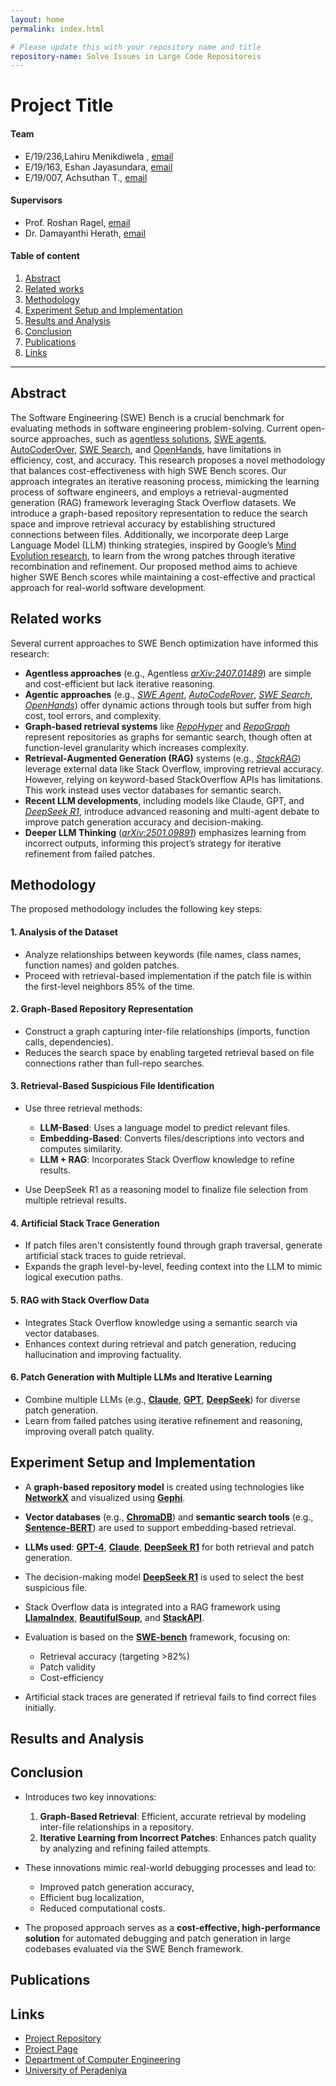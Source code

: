 ```yaml
---
layout: home
permalink: index.html

# Please update this with your repository name and title
repository-name: Solve Issues in Large Code Repositoreis
---
```


[comment]: # "This is the standard layout for the project, but you can clean this and use your own template"

# Project Title

#### Team

- E/19/236,Lahiru Menikdiwela , [email](mailto:e19236@eng.pdn.ac.lk)
- E/19/163, Eshan Jayasundara, [email](mailto:e19163@eng.pdn.ac.lk)
- E/19/007, Achsuthan T., [email](mailto:e19007@eng.pdn.ac.lk)

#### Supervisors

- Prof. Roshan Ragel, [email](mailto:roshanr@eng.pdn.ac.lk)
- Dr. Damayanthi Herath, [email](mailto:damayanthiherath@eng.pdn.ac.lk)

#### Table of content

1. [Abstract](#abstract)
2. [Related works](#related-works)
3. [Methodology](#methodology)
4. [Experiment Setup and Implementation](#experiment-setup-and-implementation)
5. [Results and Analysis](#results-and-analysis)
6. [Conclusion](#conclusion)
7. [Publications](#publications)
8. [Links](#links)

---

<!-- 
DELETE THIS SAMPLE before publishing to GitHub Pages !!!
This is a sample image, to show how to add images to your page. To learn more options, please refer [this](https://projects.ce.pdn.ac.lk/docs/faq/how-to-add-an-image/)
![Sample Image](./images/sample.png) 
-->


## Abstract

The Software Engineering (SWE) Bench is a crucial benchmark for evaluating methods in software engineering problem-solving. Current open-source approaches, such as [agentless solutions](https://arxiv.org/abs/2407.01489), [SWE agents](https://arxiv.org/abs/2405.15793), [AutoCoderOver](https://dl.acm.org/doi/10.1145/3597926.3627613), [SWE Search](https://arxiv.org/abs/2410.20285), and [OpenHands](https://arxiv.org/abs/2407.16741), have limitations in efficiency, cost, and accuracy. This research proposes a novel methodology that balances cost-effectiveness with high SWE Bench scores. Our approach integrates an iterative reasoning process, mimicking the learning process of software engineers, and employs a retrieval-augmented generation (RAG) framework leveraging Stack Overflow datasets. We introduce a graph-based repository representation to reduce the search space and improve retrieval accuracy by establishing structured connections between files. Additionally, we incorporate deep Large Language Model (LLM) thinking strategies, inspired by Google’s [Mind Evolution research](https://arxiv.org/abs/2501.09891), to learn from the wrong patches through iterative recombination and refinement. Our proposed method aims to achieve higher SWE Bench scores while maintaining a cost-effective and practical approach for real-world software development.

## Related works

Several current approaches to SWE Bench optimization have informed this research:

* **Agentless approaches** (e.g., Agentless [*arXiv:2407.01489*](https://arxiv.org/abs/2407.01489)) are simple and cost-efficient but lack iterative reasoning.
* **Agentic approaches** (e.g., [*SWE Agent*](https://arxiv.org/abs/2405.15793), [*AutoCodeRover*](https://dl.acm.org/doi/10.1145/3597926.3627613), [*SWE Search*](https://arxiv.org/abs/2410.20285), [*OpenHands*](https://arxiv.org/abs/2407.16741)) offer dynamic actions through tools but suffer from high cost, tool errors, and complexity.
* **Graph-based retrieval systems** like [*RepoHyper*](https://arxiv.org/abs/2403.06095) and [*RepoGraph*](https://arxiv.org/abs/2410.14684) represent repositories as graphs for semantic search, though often at function-level granularity which increases complexity.
* **Retrieval-Augmented Generation (RAG)** systems (e.g., [*StackRAG*](https://arxiv.org/abs/2406.13840)) leverage external data like Stack Overflow, improving retrieval accuracy. However, relying on keyword-based StackOverflow APIs has limitations. This work instead uses vector databases for semantic search.
* **Recent LLM developments**, including models like Claude, GPT, and [*DeepSeek R1*](https://arxiv.org/abs/2501.12948), introduce advanced reasoning and multi-agent debate to improve patch generation accuracy and decision-making.
* **Deeper LLM Thinking** ([*arXiv:2501.09891*](https://arxiv.org/abs/2501.09891)) emphasizes learning from incorrect outputs, informing this project’s strategy for iterative refinement from failed patches.
  
## Methodology

The proposed methodology includes the following key steps:

#### 1. **Analysis of the Dataset**

* Analyze relationships between keywords (file names, class names, function names) and golden patches.
* Proceed with retrieval-based implementation if the patch file is within the first-level neighbors 85% of the time.

#### 2. **Graph-Based Repository Representation**

* Construct a graph capturing inter-file relationships (imports, function calls, dependencies).
* Reduces the search space by enabling targeted retrieval based on file connections rather than full-repo searches.

#### 3. **Retrieval-Based Suspicious File Identification**

* Use three retrieval methods:

  * **LLM-Based**: Uses a language model to predict relevant files.
  * **Embedding-Based**: Converts files/descriptions into vectors and computes similarity.
  * **LLM + RAG**: Incorporates Stack Overflow knowledge to refine results.
* Use DeepSeek R1 as a reasoning model to finalize file selection from multiple retrieval results.

#### 4. **Artificial Stack Trace Generation**

* If patch files aren't consistently found through graph traversal, generate artificial stack traces to guide retrieval.
* Expands the graph level-by-level, feeding context into the LLM to mimic logical execution paths.

#### 5. **RAG with Stack Overflow Data**

* Integrates Stack Overflow knowledge using a semantic search via vector databases.
* Enhances context during retrieval and patch generation, reducing hallucination and improving factuality.

#### 6. **Patch Generation with Multiple LLMs and Iterative Learning**

* Combine multiple LLMs (e.g., [**Claude**](https://www.anthropic.com/index/introducing-claude), [**GPT**](https://openai.com/gpt-4), [**DeepSeek**](https://arxiv.org/abs/2501.12948)) for diverse patch generation.
* Learn from failed patches using iterative refinement and reasoning, improving overall patch quality.

## Experiment Setup and Implementation

* A **graph-based repository model** is created using technologies like [**NetworkX**](https://networkx.org/) and visualized using [**Gephi**](https://gephi.org/).
* **Vector databases** (e.g., [**ChromaDB**](https://www.trychroma.com/)) and **semantic search tools** (e.g., [**Sentence-BERT**](https://www.sbert.net/)) are used to support embedding-based retrieval.
* **LLMs used**: [**GPT-4**](https://openai.com/gpt-4), [**Claude**](https://www.anthropic.com/index/introducing-claude), [**DeepSeek R1**](https://arxiv.org/abs/2501.12948) for both retrieval and patch generation.
* The decision-making model [**DeepSeek R1**](https://arxiv.org/abs/2501.12948) is used to select the best suspicious file.
* Stack Overflow data is integrated into a RAG framework using [**LlamaIndex**](https://www.llamaindex.ai/), [**BeautifulSoup**](https://www.crummy.com/software/BeautifulSoup/), and [**StackAPI**](https://stackapi.readthedocs.io/en/latest/).
* Evaluation is based on the [**SWE-bench**](https://arxiv.org/abs/2310.06770) framework, focusing on:

  * Retrieval accuracy (targeting >82%)
  * Patch validity
  * Cost-efficiency
* Artificial stack traces are generated if retrieval fails to find correct files initially.

## Results and Analysis



## Conclusion

* Introduces two key innovations:

  1. **Graph-Based Retrieval**: Efficient, accurate retrieval by modeling inter-file relationships in a repository.
  2. **Iterative Learning from Incorrect Patches**: Enhances patch quality by analyzing and refining failed attempts.

* These innovations mimic real-world debugging processes and lead to:

  * Improved patch generation accuracy,
  * Efficient bug localization,
  * Reduced computational costs.

* The proposed approach serves as a **cost-effective, high-performance solution** for automated debugging and patch generation in large codebases evaluated via the SWE Bench framework.

## Publications
[//]: # "Note: Uncomment each once you uploaded the files to the repository"

<!-- 1. [Semester 7 report](./) -->
<!-- 2. [Semester 7 slides](./) -->
<!-- 3. [Semester 8 report](./) -->
<!-- 4. [Semester 8 slides](./) -->
<!-- 5. Author 1, Author 2 and Author 3 "Research paper title" (2021). [PDF](./). -->

## Links

[//]: # ( NOTE: EDIT THIS LINKS WITH YOUR REPO DETAILS )

- [Project Repository](https://github.com/cepdnaclk/repository-name)
- [Project Page](https://cepdnaclk.github.io/repository-name)
- [Department of Computer Engineering](http://www.ce.pdn.ac.lk/)
- [University of Peradeniya](https://eng.pdn.ac.lk/)

[//]: # "Please refer this to learn more about Markdown syntax"
[//]: # "https://github.com/adam-p/markdown-here/wiki/Markdown-Cheatsheet"

